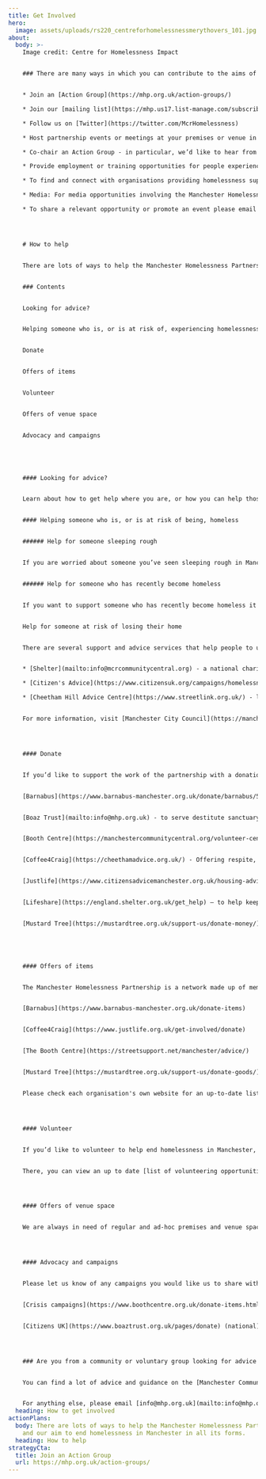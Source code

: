 ```yaml
---
title: Get Involved
hero:
  image: assets/uploads/rs220_centreforhomelessnessmerythovers_101.jpg
about:
  body: >-
    I﻿mage credit: Centre for Homelessness Impact


    ### There are many ways in which you can contribute to the aims of the Partnership:


    * Join an [Action Group](https://mhp.org.uk/action-groups/)  

    * Join our [mailing list](https://mhp.us17.list-manage.com/subscribe?u=8fd6e73ffa2daafb4a46d5eb5&id=5ad4233828) 

    * Follow us on [Twitter](https://twitter.com/McrHomelessness) 

    * Host partnership events or meetings at your premises or venue in central Manchester - email [info@mhp.org.uk](mailto:info@mhp.org.uk) with details. 

    * Co-chair an Action Group - in particular, we’d like to hear from those with personal experience of homelessness 

    * Provide employment or training opportunities for people experiencing homelessness – contact [info@mhp.org.uk](mailto:info@mhp.org.uk) 

    * To find and connect with organisations providing homelessness support in your area use [Macc’s directory](https://manchestercommunitycentral.org/directory?display_name=&combine=homelessness&postal_code=) 

    * Media: For media opportunities involving the Manchester Homelessness Partnership please email [info@mhp.org.uk](mailto:info@mhp.org.uk) or reach out to one of our [charity members](https://mhp.org.uk/) with enquiries for people who have personal experience of homelessness 

    * To share a relevant opportunity or promote an event please email [info@mcrcommunitycentral.org](mailto:info@mcrcommunitycentral.org)




    # H﻿ow to help


    There are lots of ways to help the Manchester Homelessness Partnership, and our aim to end homelessness in Manchester in all its forms. 


    ### Contents


    Looking for advice? 


    Helping someone who is, or is at risk of, experiencing homelessness 


    Donate 


    Offers of items 


    Volunteer 


    Offers of venue space  


    Advocacy and campaigns 


     


    #### Looking for advice? 


    Learn about how to get help where you are, or how you can help those facing homelessness via [Street Support](https://www.coffee4craig.org/). 


    #### Helping someone who is, or is at risk of being, homeless 


    ###### Help for someone sleeping rough 


    If you are worried about someone you’ve seen sleeping rough in Manchester, you can alert the Council on their [website](https://secure.manchester.gov.uk/forms/form/1183/en/report_rough_sleeping). Alternatively, you can inform Streetlink by downloading the [Streetlink app](mailto:info@mhp.org.uk) or by calling [0300 500 0914.](https://manchestercommunitycentral.org/) 


    ###### Help for someone who has recently become homeless 


    If you want to support someone who has recently become homeless it's important to get the right advice as soon as possible. The first thing to do is contact Manchester City Council on 0161 234 4692 between 9am to 4.30pm, Monday to Friday (except bank holidays) for help and support. When the office is closed, phone the out of hours line: 0161 234 5001 


    Help for someone at risk of losing their home 


    There are several support and advice services that help people to understand their options, including: 


    * [Shelter](mailto:info@mcrcommunitycentral.org) - a national charity with housing advice on a range of issues. 

    * [Citizen's Advice](https://www.citizensuk.org/campaigns/homelessness/) - impartial advice and information about housing, benefits, debt, work and more. Call their advice line on [0808 278 7800](tel:08082787800) or book a callback via [this webpage.](mailto:info@mhp.org.uk) 

    * [Cheetham Hill Advice Centre](https://www.streetlink.org.uk/) - local support with housing, benefits, debt problems and more 


    For more information, visit [Manchester City Council](https://manchestercommunitycentral.org/volunteer-centre-manchester) or [Street Support](https://streetsupport.net/manchester/advice/) website. 




    #### Donate 


    If you’d like to support the work of the partnership with a donation, we recommend you donate money directly to one of our charity and voluntary members who provide services to people in Manchester experiencing homelessness: 


    [Barnabus](https://www.barnabus-manchester.org.uk/donate/barnabus/5/credit-card) - to empower and equip people experiencing homelessness back into independent living and a home 


    [Boaz Trust](mailto:info@mhp.org.uk) - to serve destitute sanctuary seekers and refugees 


    [Booth Centre](https://manchestercommunitycentral.org/volunteer-centre-manchester/crisis-volunteering) - to support people affected by homelessness 


    [Coffee4Craig](https://cheethamadvice.org.uk/) - Offering respite, hot food and much more to anyone who is street homeless in Manchester 


    [Justlife](https://www.citizensadvicemanchester.org.uk/housing-advice/) - to reach more people who are stuck in temporary accommodation alone 


    [Lifeshare](https://england.shelter.org.uk/get_help) – to help keep Manchester warm this winter 


    [Mustard Tree](https://mustardtree.org.uk/support-us/donate-money/) - to help combat poverty, inequality and homelessness


     


    #### Offers of items 


    The Manchester Homelessness Partnership is a network made up of member organisations. To support the work of the partnership through a donation of items, we recommend you donate to one of our members who provide direct services to people in Manchester experiencing homelessness. The following organisations are able to accept donations of items: 


    [Barnabus](https://www.barnabus-manchester.org.uk/donate-items) 


    [Coffee4Craig](https://www.justlife.org.uk/get-involved/donate) 


    [The Booth Centre](https://streetsupport.net/manchester/advice/) 


    [Mustard Tree](https://mustardtree.org.uk/support-us/donate-goods/) – donate goods and furniture 


    Please check each organisation's own website for an up-to-date list of the most useful items needed. For unusual, culturally-specific or high-volume offers please email [info@mhp.org.uk](https://www.crisis.org.uk/get-involved/campaign/) [/ [info@mcrcommunitycentral.org]](mailto:info@volunteercentremanchester.co.uk) and we will try to signpost you to a relevant specialist organisation in liaison with [Macc](https://www.boothcentre.org.uk/donate.html). 




    #### Volunteer 


    If you’d like to volunteer to help end homelessness in Manchester, please contact the [Volunteer Centre](https://www.lifeshare.org.uk/donate/) who can connect you to an organisation in need of volunteers. Or call Macc’s Volunteering Team on 0161 830 4770 (Monday to Friday 10am to 4pm) or email [info@volunteercentremanchester.co.uk](https://www.citizensadvicemanchester.org.uk/housing-advice)  


    There, you can view an up to date [list of volunteering opportunities](https://www.coffee4craig.org/post/winter-wish-lists?area_of_interest_1112%5B%5D=homeless_and_housing&postal_code=&combine_2=) supporting Housing and Homelessness.  




    #### Offers of venue space 


    We are always in need of regular and ad-hoc premises and venue spaces in central Manchester for our Action Groups to meet in, as well as larger venues to host partnership-wide events. Please email [info@mhp.org.uk](tel:03005000914) with details. 




    #### Advocacy and campaigns 


    Please let us know of any campaigns you would like us to share with the network, along with how members can get involved via [info@mhp.org.uk.](https://www.manchester.gov.uk/info/200117/homeless_people/1428/are_you_homeless_or_at_risk_of_becoming_homeless) Learn more about the following campaigns by following these links: 


    [Crisis campaigns](https://www.boothcentre.org.uk/donate-items.html) (national) 


    [Citizens UK](https://www.boaztrust.org.uk/pages/donate) (national) 




    ### Are you from a community or voluntary group looking for advice or connections? 


    You can find a lot of advice and guidance on the [Manchester Community Central](https://manchestercommunitycentral.org/support-groups) website, incuding on finding funding, developing a project or connecting with others. Information and support are also available through Macc’s dedicated telephone information service 0333 321 3021 (open from 10am to 4pm Monday to Friday); or by emailing [info@mcrcommunitycentral.org](mailto:info@mcrcommunitycentral.org) 


    For anything else, please email [info@mhp.org.uk](mailto:info@mhp.org.uk) (please note that we will respond to your email as soon as we can, but it may occasionally take a few weeks before we can get back to you).
  heading: How to get involved
actionPlans:
  body: There are lots of ways to help the Manchester Homelessness Partnership,
    and our aim to end homelessness in Manchester in all its forms.
  heading: How to help
strategyCta:
  title: Join an Action Group
  url: https://mhp.org.uk/action-groups/
---
```

